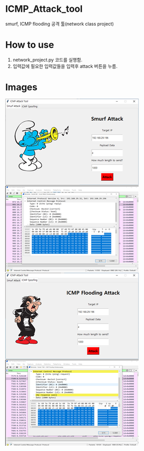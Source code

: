 # ICMP_Attack_tool
smurf, ICMP flooding 공격 툴(network class project)

# How to use
1. network_project.py 코드를 실행함.
2. 입력값에 필요한 입력값들을 입력후 attack 버튼을 누름.

# Images
![대체 텍스트](./how-to-use/images/smurf.png)
![대체 텍스트](./how-to-use/images/smurf_result.png)
![대체 텍스트](./how-to-use/images/icmp.png)
![대체 텍스트](./how-to-use/images/icmp_result.png)
